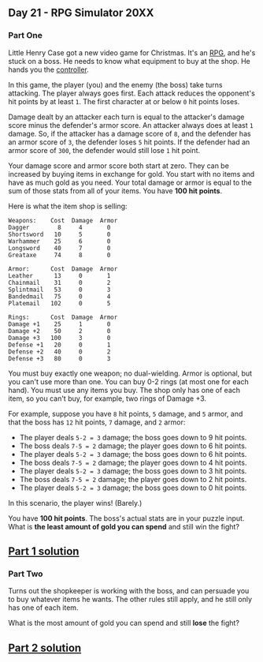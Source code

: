 ## Day 21 - RPG Simulator 20XX

### Part One

Little Henry Case got a new video game for Christmas. It's an [RPG][2], and he's stuck on a boss.
He needs to know what equipment to buy at the shop. He hands you the [controller][3].

In this game, the player (you) and the enemy (the boss) take turns attacking. The player always goes
first. Each attack reduces the opponent's hit points by at least `1`. The first character at
or below `0` hit points loses.

Damage dealt by an attacker each turn is equal to the attacker's damage score minus the defender's
armor score. An attacker always does at least `1` damage. So, if the attacker has a damage score
of `8`, and the defender has an armor score of `3`, the defender loses `5` hit points.
If the defender had an armor score of `300`, the defender would still lose `1` hit point.

Your damage score and armor score both start at zero. They can be increased by buying items
in exchange for gold. You start with no items and have as much gold as you need. Your total damage
or armor is equal to the sum of those stats from all of your items. You have **100 hit points**.

Here is what the item shop is selling:

```
Weapons:    Cost  Damage  Armor
Dagger        8     4       0
Shortsword   10     5       0
Warhammer    25     6       0
Longsword    40     7       0
Greataxe     74     8       0

Armor:      Cost  Damage  Armor
Leather      13     0       1
Chainmail    31     0       2
Splintmail   53     0       3
Bandedmail   75     0       4
Platemail   102     0       5

Rings:      Cost  Damage  Armor
Damage +1    25     1       0
Damage +2    50     2       0
Damage +3   100     3       0
Defense +1   20     0       1
Defense +2   40     0       2
Defense +3   80     0       3
```

You must buy exactly one weapon; no dual-wielding. Armor is optional, but you can't use more
than one. You can buy 0-2 rings (at most one for each hand). You must use any items you buy.
The shop only has one of each item, so you can't buy, for example, two rings of Damage +3.

For example, suppose you have `8` hit points, `5` damage, and `5` armor, and that the boss has
`12` hit points, `7` damage, and `2` armor:

 * The player deals `5-2 = 3` damage; the boss goes down to 9 hit points.
 * The boss deals `7-5 = 2` damage; the player goes down to 6 hit points.
 * The player deals `5-2 = 3` damage; the boss goes down to 6 hit points.
 * The boss deals `7-5 = 2` damage; the player goes down to 4 hit points.
 * The player deals `5-2 = 3` damage; the boss goes down to 3 hit points.
 * The boss deals `7-5 = 2` damage; the player goes down to 2 hit points.
 * The player deals `5-2 = 3` damage; the boss goes down to 0 hit points.

In this scenario, the player wins! (Barely.)

You have **100 hit points**. The boss's actual stats are in your puzzle input. What is **the least
amount of gold you can spend** and still win the fight?

[Part 1 solution][1]
--------------------

### Part Two

Turns out the shopkeeper is working with the boss, and can persuade you to buy whatever items
he wants. The other rules still apply, and he still only has one of each item.

What is the most amount of gold you can spend and still **lose** the fight?

[Part 2 solution][2]
--------------------


[1]: part_1_part_2.py
[2]: https://en.wikipedia.org/wiki/Role-playing_video_game
[3]: https://en.wikipedia.org/wiki/Game_controller
